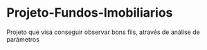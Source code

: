 # Projeto-Fundos-Imobiliarios
Projeto que visa conseguir observar bons fiis, através de análise de parâmetros
